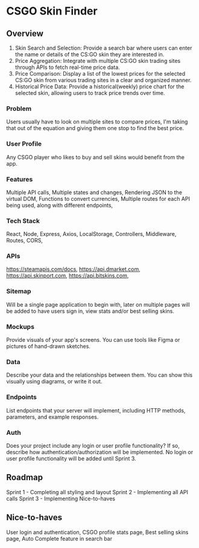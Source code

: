 # CSGO Skin Finder

## Overview

1. Skin Search and Selection:
   Provide a search bar where users can enter the name or details of the CS:GO skin they are interested in.
2. Price Aggregation:
   Integrate with multiple CS:GO skin trading sites through APIs to fetch real-time price data.
3. Price Comparison:
   Display a list of the lowest prices for the selected CS:GO skin from various trading sites in a clear and organized manner.
4. Historical Price Data:
   Provide a historical(weekly) price chart for the selected skin, allowing users to track price trends over time.

### Problem

Users usually have to look on multiple sites to compare prices, I'm taking that out of the equation and giving them one stop to find the best price.

### User Profile

Any CSGO player who likes to buy and sell skins would benefit from the app.

### Features

Multiple API calls,
Multiple states and changes,
Rendering JSON to the virtual DOM,
Functions to convert currencies,
Multiple routes for each API being used, along with different endpoints,

### Tech Stack

React,
Node,
Express,
Axios,
LocalStorage,
Controllers,
Middleware,
Routes,
CORS,

### APIs

https://steamapis.com/docs,
https://api.dmarket.com,
https://api.skinport.com,
https://api.bitskins.com,

### Sitemap

Will be a single page application to begin with, later on multiple pages will be added to have users sign in, view stats and/or best selling skins.

### Mockups

Provide visuals of your app's screens. You can use tools like Figma or pictures of hand-drawn sketches.

### Data

Describe your data and the relationships between them. You can show this visually using diagrams, or write it out.

### Endpoints

List endpoints that your server will implement, including HTTP methods, parameters, and example responses.

### Auth

Does your project include any login or user profile functionality? If so, describe how authentication/authorization will be implemented.
No login or user profile functionality will be added until Sprint 3.

## Roadmap

Sprint 1 - Completing all styling and layout
Sprint 2 - Implementing all API calls
Sprint 3 - Implementing Nice-to-haves

## Nice-to-haves

User login and authentication,
CSGO profile stats page,
Best selling skins page,
Auto Complete feature in search bar
